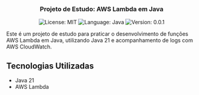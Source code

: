 <h3 align="center">
  Projeto de Estudo: AWS Lambda em Java
</h3>

<p align="center">
  <img alt="License: MIT" src="https://img.shields.io/badge/license-MIT-%2304D361">
  <img alt="Language: Java" src="https://img.shields.io/badge/language-java-green">
  <img alt="Version: 0.0.1" src="https://img.shields.io/badge/version-0.0.1-yellowgreen">
</p>

Este é um projeto de estudo para praticar o desenvolvimento de funções AWS Lambda em Java, utilizando Java 21 e acompanhamento de logs com AWS CloudWatch.

## Tecnologias Utilizadas

* Java 21
* AWS Lambda 